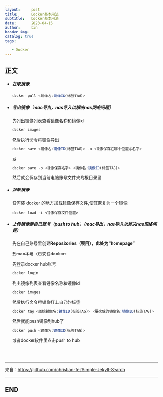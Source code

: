 ```yaml
---
layout:     post
title:      Docker基本用法
subtitle:   Docker基本用法
date:       2023-04-15
author:     bin
header-img: 
catalog: true
tags:

   - Docker
---
```




## 正文



- ##### 拉取镜像

  ```jsx
  docker pull <镜像名:镜像ID(标签TAG)>
  ```

- ##### 导出镜像（mac导出，nas导入以解决nas网络问题）

  先列出镜像列表查看镜像名称和镜像id

  ```jsx
  docker images
  ```

  然后执行命令将镜像导出

  ```jsx
  docker save <镜像名:镜像ID(标签TAG)> -o <镜像保存在哪个位置与名字>
  ```

  或

  ```javascript
  docker save -o <镜像保存名字> <镜像名:镜像ID(标签TAG)>
  ```

  然后就会保存到当前电脑账号文件夹的根目录里
  
- ##### 加载镜像

  任何装 docker 的地方加载镜像保存文件,使其恢复为一个镜像

  ```
  docker load -i <镜像保存文件位置>
  ```

- ##### 上传镜像到自己账号（push to hub）（mac导出，nas导入以解决nas网络问题）

  先在自己账号里创建**Repositories（项目），此处为“homepage”**

  到mac本地（已安装docker）

  先登录docker hub账号

  ```jsx
  docker login
  ```

  列出镜像列表查看镜像名称和镜像id

  ```jsx
  docker images
  ```

  然后执行命令将镜像打上自己的标签

  ```javascript
  docker tag <原始镜像名:镜像ID(标签TAG)> <要改成的镜像名:镜像ID(标签TAG)>
  ```

  然后就能push镜像到hub了
  
  ```jsx
  docker push <镜像名:镜像ID(标签TAG)>
  ```

  或者docker软件里点击push to hub



<br>

<br>





---



来自：https://github.com/christian-fei/Simple-Jekyll-Search



---

## END
